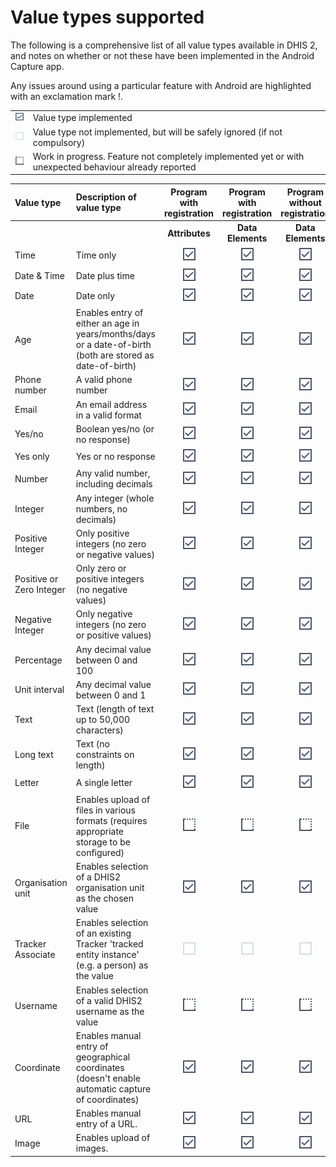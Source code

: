 # Value types supported

<!-- DHIS2-SECTION-ID:valuetypes -->

The following is a comprehensive list of all value types available in DHIS 2, and notes on whether or not these have been implemented in the Android Capture app.

Any issues around using a particular feature with Android are highlighted with an exclamation mark \!.

|||
| :-: | :------ |
| ![](resources/icons/icon-complete.png) | Value type implemented |
| ![](resources/icons/icon-incomplete.png) | Value type not implemented, but will be safely ignored (if not compulsory) |
| ![](resources/icons/icon-wip.png) | Work in progress. Feature not completely implemented yet or with unexpected behaviour already reported |


| Value type | Description of value type | Program with registration | Program with registration | Program without registration | Data Set| Notes on implementation |
| :-- | :---- | :-: | :-: | :-: | :-: | :-- |
| | | **Attributes** | **Data Elements** | **Data Elements** | **Data Elements** |
| Time | Time only | ![](resources/icons/icon-complete.png) | ![](resources/icons/icon-complete.png) | ![](resources/icons/icon-complete.png) |![](resources/icons/icon-complete.png) | |
| Date & Time | Date plus time | ![](resources/icons/icon-complete.png) | ![](resources/icons/icon-complete.png) | ![](resources/icons/icon-complete.png) | ![](resources/icons/icon-complete.png)| |
| Date | Date only | ![](resources/icons/icon-complete.png) | ![](resources/icons/icon-complete.png) | ![](resources/icons/icon-complete.png) | ![](resources/icons/icon-complete.png) | |
| Age | Enables entry of either an age in years/months/days or a date-of-birth (both are stored as date-of-birth) | ![](resources/icons/icon-complete.png) | ![](resources/icons/icon-complete.png) | ![](resources/icons/icon-complete.png) |![](resources/icons/icon-complete.png) | |
| Phone number | A valid phone number | ![](resources/icons/icon-complete.png) | ![](resources/icons/icon-complete.png) | ![](resources/icons/icon-complete.png) |![](resources/icons/icon-complete.png) | |
| Email | An email address in a valid format | ![](resources/icons/icon-complete.png) | ![](resources/icons/icon-complete.png) | ![](resources/icons/icon-complete.png) |![](resources/icons/icon-complete.png) | |
| Yes/no | Boolean yes/no (or no response) | ![](resources/icons/icon-complete.png) | ![](resources/icons/icon-complete.png) | ![](resources/icons/icon-complete.png) | ![](resources/icons/icon-complete.png)| |
| Yes only | Yes or no response | ![](resources/icons/icon-complete.png) | ![](resources/icons/icon-complete.png) | ![](resources/icons/icon-complete.png) | ![](resources/icons/icon-complete.png)|
| Number | Any valid number, including decimals | ![](resources/icons/icon-complete.png) | ![](resources/icons/icon-complete.png) | ![](resources/icons/icon-complete.png) | ![](resources/icons/icon-complete.png)| |
| Integer | Any integer (whole numbers, no decimals) | ![](resources/icons/icon-complete.png) | ![](resources/icons/icon-complete.png) | ![](resources/icons/icon-complete.png) | ![](resources/icons/icon-complete.png)| |
| Positive Integer | Only positive integers (no zero or negative values) | ![](resources/icons/icon-complete.png) | ![](resources/icons/icon-complete.png) | ![](resources/icons/icon-complete.png) | ![](resources/icons/icon-complete.png)| |
| Positive or Zero Integer | Only zero or positive integers (no negative values) | ![](resources/icons/icon-complete.png) | ![](resources/icons/icon-complete.png) | ![](resources/icons/icon-complete.png) | ![](resources/icons/icon-complete.png)| |
| Negative Integer | Only negative integers (no zero or positive values) | ![](resources/icons/icon-complete.png) | ![](resources/icons/icon-complete.png) | ![](resources/icons/icon-complete.png) |![](resources/icons/icon-complete.png) | |
| Percentage | Any decimal value between 0 and 100 | ![](resources/icons/icon-complete.png) | ![](resources/icons/icon-complete.png) | ![](resources/icons/icon-complete.png) | ![](resources/icons/icon-complete.png)| |
| Unit interval | Any decimal value between 0 and 1 | ![](resources/icons/icon-complete.png) | ![](resources/icons/icon-complete.png) | ![](resources/icons/icon-complete.png) |![](resources/icons/icon-complete.png) | |
| Text | Text (length of text up to 50,000 characters) | ![](resources/icons/icon-complete.png) | ![](resources/icons/icon-complete.png) | ![](resources/icons/icon-complete.png) |![](resources/icons/icon-complete.png) | |
| Long text | Text (no constraints on length) | ![](resources/icons/icon-complete.png) | ![](resources/icons/icon-complete.png) | ![](resources/icons/icon-complete.png) |![](resources/icons/icon-complete.png) | |
| Letter | A single letter | ![](resources/icons/icon-complete.png) | ![](resources/icons/icon-complete.png) | ![](resources/icons/icon-complete.png) | ![](resources/icons/icon-complete.png)| |
| File | Enables upload of files in various formats (requires appropriate storage to be configured) | ![](resources/icons/icon-wip.png) | ![](resources/icons/icon-wip.png) | ![](resources/icons/icon-wip.png) | ![](resources/icons/icon-incomplete.png) | |
| Organisation unit | Enables selection of a DHIS2 organisation unit as the chosen value | ![](resources/icons/icon-complete.png) | ![](resources/icons/icon-complete.png) | ![](resources/icons/icon-complete.png) |  ![](resources/icons/icon-incomplete.png)| |
| Tracker Associate | Enables selection of an existing Tracker 'tracked entity instance' (e.g. a person) as the value | ![](resources/icons/icon-incomplete.png) | ![](resources/icons/icon-incomplete.png) | ![](resources/icons/icon-incomplete.png) | ![](resources/icons/icon-incomplete.png) | |
| Username | Enables selection of a valid DHIS2 username as the value | ![](resources/icons/icon-wip.png) | ![](resources/icons/icon-wip.png) | ![](resources/icons/icon-wip.png) |  ![](resources/icons/icon-incomplete.png) |
| Coordinate | Enables manual entry of geographical coordinates (doesn't enable automatic capture of coordinates) | ![](resources/icons/icon-complete.png) | ![](resources/icons/icon-complete.png) | ![](resources/icons/icon-complete.png) | ![](resources/icons/icon-complete.png)| |
| URL | Enables manual entry of a URL. | ![](resources/icons/icon-complete.png) | ![](resources/icons/icon-complete.png) | ![](resources/icons/icon-complete.png) |![](resources/icons/icon-complete.png) | |
| Image | Enables upload of images. | ![](resources/icons/icon-complete.png) | ![](resources/icons/icon-complete.png) | ![](resources/icons/icon-complete.png) | ![](resources/icons/icon-incomplete.png) | |

